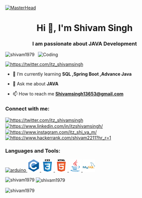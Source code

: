 [![MasterHead](https://user-images.githubusercontent.com/95478989/198955082-6e78ebb5-e1e4-49f9-8d32-6e5af3984dcd.gif)](https://shivam1979.github.io)
<h1 align="center">Hi 👋, I'm Shivam Singh</h1>
<h3 align="center">I am passionate about JAVA Development</h3>
<img align="right" alt="Coding" width="400" src="https://media2.giphy.com/media/qgQUggAC3Pfv687qPC/giphy.gif">

<p align="left"> <img src="https://komarev.com/ghpvc/?username=shivam1979&label=Profile%20views&color=0e75b6&style=flat" alt="shivam1979" /> </p>

<p align="left"> <a href="https://twitter.com/https://twitter.com/itz_shivamsingh" target="blank"><img src="https://img.shields.io/twitter/follow/https://twitter.com/itz_shivamsingh?logo=twitter&style=for-the-badge" alt="https://twitter.com/itz_shivamsingh" /></a> </p>

- 🌱 I’m currently learning **SQL ,Spring Boot ,Advance Java**

- 💬 Ask me about **JAVA**

- 📫 How to reach me **Shivamsingh13653@gmail.com**

<h3 align="left">Connect with me:</h3>
<p align="left">
<a href="https://twitter.com/https://twitter.com/itz_shivamsingh" target="blank"><img align="center" src="https://raw.githubusercontent.com/rahuldkjain/github-profile-readme-generator/master/src/images/icons/Social/twitter.svg" alt="https://twitter.com/itz_shivamsingh" height="30" width="40" /></a>
<a href="https://linkedin.com/in/https://www.linkedin.com/in/itzshivamsingh/" target="blank"><img align="center" src="https://raw.githubusercontent.com/rahuldkjain/github-profile-readme-generator/master/src/images/icons/Social/linked-in-alt.svg" alt="https://www.linkedin.com/in/itzshivamsingh/" height="30" width="40" /></a>
<a href="https://instagram.com/https://www.instagram.com/itz_shi_va_m/" target="blank"><img align="center" src="https://raw.githubusercontent.com/rahuldkjain/github-profile-readme-generator/master/src/images/icons/Social/instagram.svg" alt="https://www.instagram.com/itz_shi_va_m/" height="30" width="40" /></a>
<a href="https://www.hackerrank.com/https://www.hackerrank.com/shivam2211?hr_r=1" target="blank"><img align="center" src="https://raw.githubusercontent.com/rahuldkjain/github-profile-readme-generator/master/src/images/icons/Social/hackerrank.svg" alt="https://www.hackerrank.com/shivam2211?hr_r=1" height="30" width="40" /></a>
</p>

<h3 align="left">Languages and Tools:</h3>
<p align="left"> <a href="https://www.arduino.cc/" target="_blank" rel="noreferrer"> <img src="https://cdn.worldvectorlogo.com/logos/arduino-1.svg" alt="arduino" width="40" height="40"/> </a> <a href="https://www.cprogramming.com/" target="_blank" rel="noreferrer"> <img src="https://raw.githubusercontent.com/devicons/devicon/master/icons/c/c-original.svg" alt="c" width="40" height="40"/> </a> <a href="https://www.w3schools.com/css/" target="_blank" rel="noreferrer"> <img src="https://raw.githubusercontent.com/devicons/devicon/master/icons/css3/css3-original-wordmark.svg" alt="css3" width="40" height="40"/> </a> <a href="https://www.w3.org/html/" target="_blank" rel="noreferrer"> <img src="https://raw.githubusercontent.com/devicons/devicon/master/icons/html5/html5-original-wordmark.svg" alt="html5" width="40" height="40"/> </a> <a href="https://www.java.com" target="_blank" rel="noreferrer"> <img src="https://raw.githubusercontent.com/devicons/devicon/master/icons/java/java-original.svg" alt="java" width="40" height="40"/> </a> <a href="https://www.mysql.com/" target="_blank" rel="noreferrer"> <img src="https://raw.githubusercontent.com/devicons/devicon/master/icons/mysql/mysql-original-wordmark.svg" alt="mysql" width="40" height="40"/> </a> </p>

<p><img align="left" src="https://github-readme-stats.vercel.app/api/top-langs?username=shivam1979&show_icons=true&locale=en&layout=compact" alt="shivam1979" /></p>

<p>&nbsp;<img align="center" src="https://github-readme-stats.vercel.app/api?username=shivam1979&show_icons=true&locale=en" alt="shivam1979" /></p>

<p><img align="center" src="https://github-readme-streak-stats.herokuapp.com/?user=shivam1979&" alt="shivam1979" /></p>

